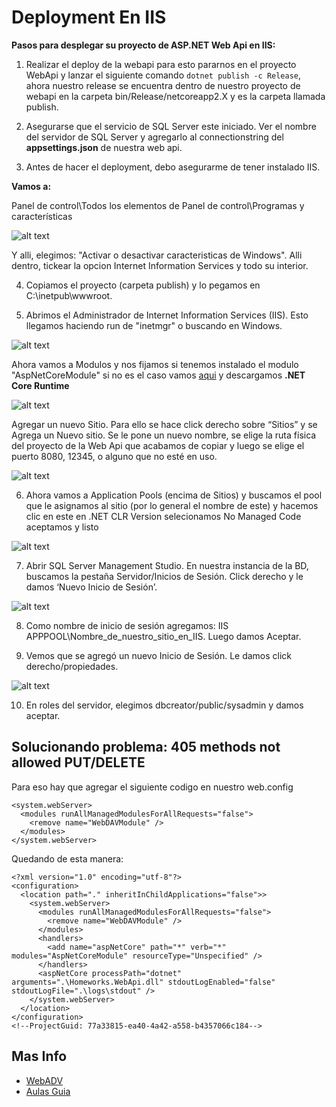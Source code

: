 # Deployment En IIS

**Pasos para desplegar su proyecto de ASP.NET Web Api en IIS:**

1) Realizar el deploy de la webapi para esto pararnos en el proyecto WebApi y lanzar el siguiente comando ```dotnet publish -c Release```, ahora nuestro release se encuentra dentro de nuestro proyecto de webapi en la carpeta bin/Release/netcoreapp2.X y es la carpeta llamada publish.

2) Asegurarse que el servicio de SQL Server este iniciado. Ver el nombre del servidor de SQL Server y agregarlo al 
connectionstring del **appsettings.json** de nuestra web api.

3) Antes de hacer el deployment, debo asegurarme de tener instalado IIS.

**Vamos a:**

Panel de control\Todos los elementos de Panel de control\Programas y características

![alt text](../imgs/dep1.PNG)

Y alli, elegimos: "Activar o desactivar caracteristicas de Windows". Alli dentro, tickear la opcion Internet Information Services y todo su interior. 

4) Copiamos el proyecto (carpeta publish) y lo pegamos en C:\inetpub\wwwroot.

5) Abrimos el Administrador de Internet Information Services (IIS). Esto llegamos haciendo run de "inetmgr" o buscando en Windows.

![alt text](../imgs/dep2.PNG)

Ahora vamos a Modulos y nos fijamos si tenemos instalado el modulo "AspNetCoreModule" si no es el caso vamos [aqui](https://www.microsoft.com/net/download) y descargamos **.NET Core Runtime**

![alt text](../imgs/dep3.PNG)

Agregar un nuevo Sitio. Para ello se hace click derecho sobre “Sitios” y se Agrega un Nuevo sitio. Se le pone un nuevo nombre, se elige la ruta física del proyecto de la Web Api  que acabamos de copiar y luego se elige el puerto 8080, 12345, o alguno que no esté en uso.

![alt text](../imgs/dep4.PNG)

6) Ahora vamos a Application Pools (encima de Sitios) y buscamos el pool que le asignamos al sitio (por lo general el nombre de este) y hacemos clic en este en .NET CLR Version selecionamos No Managed Code aceptamos y listo

![alt text](../imgs/dep5.PNG)

7) Abrir SQL Server Management Studio. En nuestra instancia de la BD, buscamos la pestaña Servidor/Inicios de Sesión. Click derecho y le damos ‘Nuevo Inicio de Sesión’.

![alt text](../imgs/dep6.PNG)

8) Como nombre de inicio de sesión agregamos: IIS APPPOOL\Nombre_de_nuestro_sitio_en_IIS. Luego damos Aceptar.

9) Vemos que se agregó un nuevo Inicio de Sesión. Le damos click derecho/propiedades.

![alt text](../imgs/dep7.PNG)

10) En roles del servidor, elegimos dbcreator/public/sysadmin y damos aceptar.

## Solucionando problema: 405 methods not allowed PUT/DELETE

Para eso hay que agregar el siguiente codigo en nuestro web.config

```
<system.webServer>
  <modules runAllManagedModulesForAllRequests="false">
    <remove name="WebDAVModule" />
  </modules>
</system.webServer>
```
Quedando de esta manera:

```
<?xml version="1.0" encoding="utf-8"?>
<configuration>
  <location path="." inheritInChildApplications="false">>
    <system.webServer>
      <modules runAllManagedModulesForAllRequests="false">
        <remove name="WebDAVModule" />
      </modules>
      <handlers>
        <add name="aspNetCore" path="*" verb="*" modules="AspNetCoreModule" resourceType="Unspecified" />
      </handlers>
      <aspNetCore processPath="dotnet" arguments=".\Homeworks.WebApi.dll" stdoutLogEnabled="false" stdoutLogFile=".\logs\stdout" />
    </system.webServer>
  </location>
</configuration>
<!--ProjectGuid: 77a33815-ea40-4a42-a558-b4357066c184-->
```
## Mas Info

* [WebADV](https://www.ryadel.com/en/error-405-methods-not-allowed-asp-net-core-put-delete-requests/)
* [Aulas Guia](https://aulas.ort.edu.uy/pluginfile.php/327939/mod_resource/content/1/Deploy%20Ob1.pdf)
